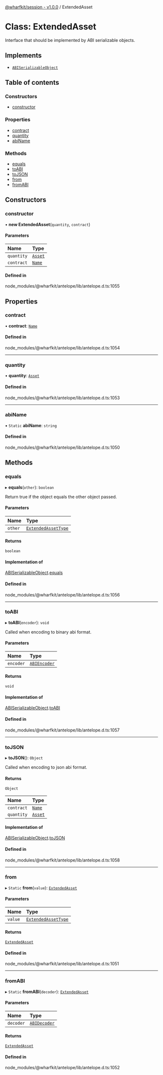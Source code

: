 [@wharfkit/session - v1.0.0](/docs/testREADME.md) / ExtendedAsset

# Class: ExtendedAsset

Interface that should be implemented by ABI serializable objects.

## Implements

- [`ABISerializableObject`](/docs/testinterfaces/ABISerializableObject.md)

## Table of contents

### Constructors

- [constructor](/docs/testclasses/ExtendedAsset.md#constructor)

### Properties

- [contract](/docs/testclasses/ExtendedAsset.md#contract)
- [quantity](/docs/testclasses/ExtendedAsset.md#quantity)
- [abiName](/docs/testclasses/ExtendedAsset.md#abiname)

### Methods

- [equals](/docs/testclasses/ExtendedAsset.md#equals)
- [toABI](/docs/testclasses/ExtendedAsset.md#toabi)
- [toJSON](/docs/testclasses/ExtendedAsset.md#tojson)
- [from](/docs/testclasses/ExtendedAsset.md#from)
- [fromABI](/docs/testclasses/ExtendedAsset.md#fromabi)

## Constructors

### constructor

• **new ExtendedAsset**(`quantity`, `contract`)

#### Parameters

| Name | Type |
| :------ | :------ |
| `quantity` | [`Asset`](/docs/testclasses/Asset-1.md) |
| `contract` | [`Name`](/docs/testclasses/Name.md) |

#### Defined in

node_modules/@wharfkit/antelope/lib/antelope.d.ts:1055

## Properties

### contract

• **contract**: [`Name`](/docs/testclasses/Name.md)

#### Defined in

node_modules/@wharfkit/antelope/lib/antelope.d.ts:1054

___

### quantity

• **quantity**: [`Asset`](/docs/testclasses/Asset-1.md)

#### Defined in

node_modules/@wharfkit/antelope/lib/antelope.d.ts:1053

___

### abiName

▪ `Static` **abiName**: `string`

#### Defined in

node_modules/@wharfkit/antelope/lib/antelope.d.ts:1050

## Methods

### equals

▸ **equals**(`other`): `boolean`

Return true if the object equals the other object passed.

#### Parameters

| Name | Type |
| :------ | :------ |
| `other` | [`ExtendedAssetType`](/docs/testREADME.md#extendedassettype) |

#### Returns

`boolean`

#### Implementation of

[ABISerializableObject](/docs/testinterfaces/ABISerializableObject.md).[equals](/docs/testinterfaces/ABISerializableObject.md#equals)

#### Defined in

node_modules/@wharfkit/antelope/lib/antelope.d.ts:1056

___

### toABI

▸ **toABI**(`encoder`): `void`

Called when encoding to binary abi format.

#### Parameters

| Name | Type |
| :------ | :------ |
| `encoder` | [`ABIEncoder`](/docs/testclasses/ABIEncoder.md) |

#### Returns

`void`

#### Implementation of

[ABISerializableObject](/docs/testinterfaces/ABISerializableObject.md).[toABI](/docs/testinterfaces/ABISerializableObject.md#toabi)

#### Defined in

node_modules/@wharfkit/antelope/lib/antelope.d.ts:1057

___

### toJSON

▸ **toJSON**(): `Object`

Called when encoding to json abi format.

#### Returns

`Object`

| Name | Type |
| :------ | :------ |
| `contract` | [`Name`](/docs/testclasses/Name.md) |
| `quantity` | [`Asset`](/docs/testclasses/Asset-1.md) |

#### Implementation of

[ABISerializableObject](/docs/testinterfaces/ABISerializableObject.md).[toJSON](/docs/testinterfaces/ABISerializableObject.md#tojson)

#### Defined in

node_modules/@wharfkit/antelope/lib/antelope.d.ts:1058

___

### from

▸ `Static` **from**(`value`): [`ExtendedAsset`](/docs/testclasses/ExtendedAsset.md)

#### Parameters

| Name | Type |
| :------ | :------ |
| `value` | [`ExtendedAssetType`](/docs/testREADME.md#extendedassettype) |

#### Returns

[`ExtendedAsset`](/docs/testclasses/ExtendedAsset.md)

#### Defined in

node_modules/@wharfkit/antelope/lib/antelope.d.ts:1051

___

### fromABI

▸ `Static` **fromABI**(`decoder`): [`ExtendedAsset`](/docs/testclasses/ExtendedAsset.md)

#### Parameters

| Name | Type |
| :------ | :------ |
| `decoder` | [`ABIDecoder`](/docs/testclasses/ABIDecoder.md) |

#### Returns

[`ExtendedAsset`](/docs/testclasses/ExtendedAsset.md)

#### Defined in

node_modules/@wharfkit/antelope/lib/antelope.d.ts:1052
